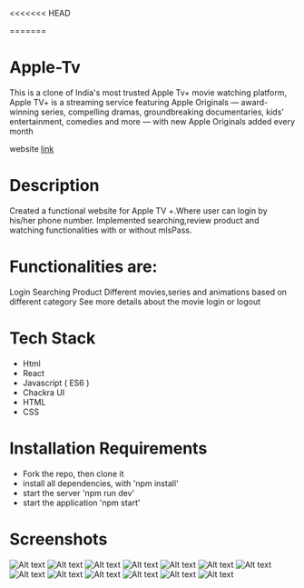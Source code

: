 <<<<<<< HEAD

=======
# Apple-Tv

This is a clone of India's most trusted Apple Tv+ movie watching platform,
Apple TV+ is a streaming service featuring Apple Originals — award-winning series, compelling dramas, groundbreaking documentaries, kids’ entertainment, comedies and more — with new Apple Originals added every month

 website [link](https://apple-6brpnwea5-sahil-nishads-projects.vercel.app/)

# Description
Created a functional website for Apple TV +.Where user can login by his/her phone number. Implemented searching,review product and watching functionalities with or without mlsPass.

# Functionalities are:
Login
Searching Product
Different movies,series and animations based on different category
See more details about the movie
login or logout 

# Tech Stack
* Html 
* React
* Javascript ( ES6 )
* Chackra UI
* HTML
* CSS

# Installation Requirements
* Fork the repo, then clone it
* install all dependencies, with 'npm install'
* start the server 'npm run dev'
* start the application 'npm start'

# Screenshots
![Alt text](<src/assets/ss/Screenshot 2023-11-17 182750.png>)
![Alt text](<src/assets/ss/Screenshot 2023-11-17 182835.png>)
![Alt text](<src/assets/ss/Screenshot 2023-11-17 182922.png>)
![Alt text](<src/assets/ss/Screenshot 2023-11-17 183052.png>)
![Alt text](<src/assets/ss/Screenshot 2023-11-17 183256.png>)
![Alt text](<src/assets/ss/Screenshot 2023-11-17 183348.png>)
![Alt text](<src/assets/ss/Screenshot 2023-11-17 183422.png>)
![Alt text](<src/assets/ss/Screenshot 2023-11-17 183502.png>)
![Alt text](<src/assets/ss/Screenshot 2023-11-17 183522.png>)
![Alt text](<src/assets/ss/Screenshot 2023-11-17 183549.png>)
![Alt text](<src/assets/ss/Screenshot 2023-11-17 183603.png>)
![Alt text](<src/assets/ss/Screenshot 2023-11-17 183726.png>)
![Alt text](<src/assets/ss/Screenshot 2023-11-17 194237.png>)
